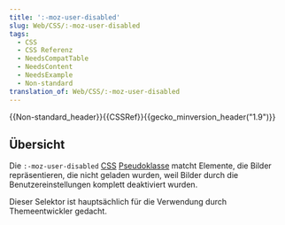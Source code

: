 ```yaml
---
title: ':-moz-user-disabled'
slug: Web/CSS/:-moz-user-disabled
tags:
  - CSS
  - CSS Referenz
  - NeedsCompatTable
  - NeedsContent
  - NeedsExample
  - Non-standard
translation_of: Web/CSS/:-moz-user-disabled
---
```

{{Non-standard_header}}{{CSSRef}}{{gecko_minversion_header("1.9")}}

## Übersicht

Die `:-moz-user-disabled` [CSS](/de/docs/Web/CSS) [Pseudoklasse](/de/docs/Web/CSS/Pseudo-classes) matcht Elemente, die Bilder repräsentieren, die nicht geladen wurden, weil Bilder durch die Benutzereinstellungen komplett deaktiviert wurden.

Dieser Selektor ist hauptsächlich für die Verwendung durch Themeentwickler gedacht.
